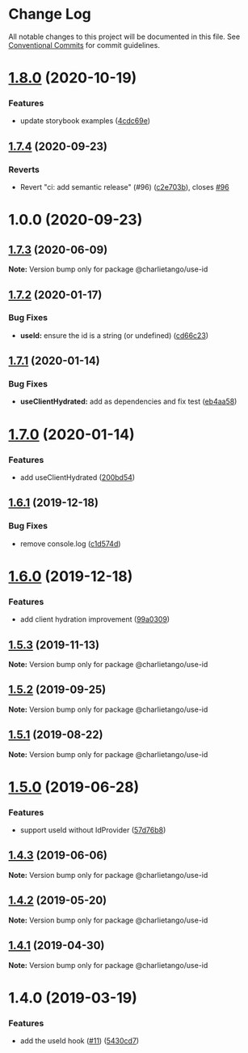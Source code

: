 # Change Log

All notable changes to this project will be documented in this file.
See [Conventional Commits](https://conventionalcommits.org) for commit guidelines.

# [1.8.0](https://github.com/charlie-tango/hooks/compare/@charlietango/use-id@1.7.4...@charlietango/use-id@1.8.0) (2020-10-19)

### Features

- update storybook examples ([4cdc69e](https://github.com/charlie-tango/hooks/commit/4cdc69ea91feb9f48af06b32d88508100b41f54f))

## [1.7.4](https://github.com/charlie-tango/hooks/compare/@charlietango/use-id@1.7.3...@charlietango/use-id@1.7.4) (2020-09-23)

### Reverts

- Revert "ci: add semantic release" (#96) ([c2e703b](https://github.com/charlie-tango/hooks/commit/c2e703be2b83847fef7c6dfa50b912e26e0b9676)), closes [#96](https://github.com/charlie-tango/hooks/issues/96)

# 1.0.0 (2020-09-23)

## [1.7.3](https://github.com/charlie-tango/hooks/compare/@charlietango/use-id@1.7.2...@charlietango/use-id@1.7.3) (2020-06-09)

**Note:** Version bump only for package @charlietango/use-id

## [1.7.2](https://github.com/charlie-tango/hooks/compare/@charlietango/use-id@1.7.1...@charlietango/use-id@1.7.2) (2020-01-17)

### Bug Fixes

- **useId:** ensure the id is a string (or undefined) ([cd66c23](https://github.com/charlie-tango/hooks/commit/cd66c23724213127ea45af702456ad91981f90aa))

## [1.7.1](https://github.com/charlie-tango/hooks/compare/@charlietango/use-id@1.7.0...@charlietango/use-id@1.7.1) (2020-01-14)

### Bug Fixes

- **useClientHydrated:** add as dependencies and fix test ([eb4aa58](https://github.com/charlie-tango/hooks/commit/eb4aa589f57ac61fa9778241649e7879d0d4ca1c))

# [1.7.0](https://github.com/charlie-tango/hooks/compare/@charlietango/use-id@1.6.1...@charlietango/use-id@1.7.0) (2020-01-14)

### Features

- add useClientHydrated ([200bd54](https://github.com/charlie-tango/hooks/commit/200bd543c608b59c3473ad842b8b5e0313daa8e9))

## [1.6.1](https://github.com/charlie-tango/hooks/compare/@charlietango/use-id@1.6.0...@charlietango/use-id@1.6.1) (2019-12-18)

### Bug Fixes

- remove console.log ([c1d574d](https://github.com/charlie-tango/hooks/commit/c1d574d2724452af82c63262ad86463a2e772549))

# [1.6.0](https://github.com/charlie-tango/hooks/compare/@charlietango/use-id@1.5.3...@charlietango/use-id@1.6.0) (2019-12-18)

### Features

- add client hydration improvement ([99a0309](https://github.com/charlie-tango/hooks/commit/99a0309ba72295b5d32897b70aa97acf640857c9))

## [1.5.3](https://github.com/charlie-tango/hooks/compare/@charlietango/use-id@1.5.2...@charlietango/use-id@1.5.3) (2019-11-13)

**Note:** Version bump only for package @charlietango/use-id

## [1.5.2](https://github.com/charlie-tango/hooks/compare/@charlietango/use-id@1.5.1...@charlietango/use-id@1.5.2) (2019-09-25)

**Note:** Version bump only for package @charlietango/use-id

## [1.5.1](https://github.com/charlie-tango/hooks/compare/@charlietango/use-id@1.5.0...@charlietango/use-id@1.5.1) (2019-08-22)

**Note:** Version bump only for package @charlietango/use-id

# [1.5.0](https://github.com/charlie-tango/hooks/compare/@charlietango/use-id@1.4.3...@charlietango/use-id@1.5.0) (2019-06-28)

### Features

- support useId without IdProvider ([57d76b8](https://github.com/charlie-tango/hooks/commit/57d76b8))

## [1.4.3](https://github.com/charlie-tango/hooks/compare/@charlietango/use-id@1.4.2...@charlietango/use-id@1.4.3) (2019-06-06)

**Note:** Version bump only for package @charlietango/use-id

## [1.4.2](https://github.com/charlie-tango/hooks/compare/@charlietango/use-id@1.4.1...@charlietango/use-id@1.4.2) (2019-05-20)

**Note:** Version bump only for package @charlietango/use-id

## [1.4.1](https://github.com/charlie-tango/hooks/compare/@charlietango/use-id@1.4.0...@charlietango/use-id@1.4.1) (2019-04-30)

**Note:** Version bump only for package @charlietango/use-id

# 1.4.0 (2019-03-19)

### Features

- add the useId hook ([#11](https://github.com/charlie-tango/hooks/issues/11)) ([5430cd7](https://github.com/charlie-tango/hooks/commit/5430cd7))
